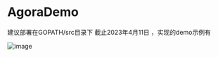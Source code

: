 # AgoraDemo
建议部署在GOPATH/src目录下
截止2023年4月11日 ，实现的demo示例有

![image](https://user-images.githubusercontent.com/90599687/230944491-381f6d35-9f2d-441d-b1c0-4f7d702045b8.png)

